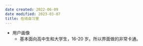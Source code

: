 ```yaml
---
date created: 2022-06-09
date modified: 2023-03-07
title: 在线自习室
---
```

- 用户画像
	- 基本面向高中生和大学生，16-20 岁。所以界面做的非常卡通。
